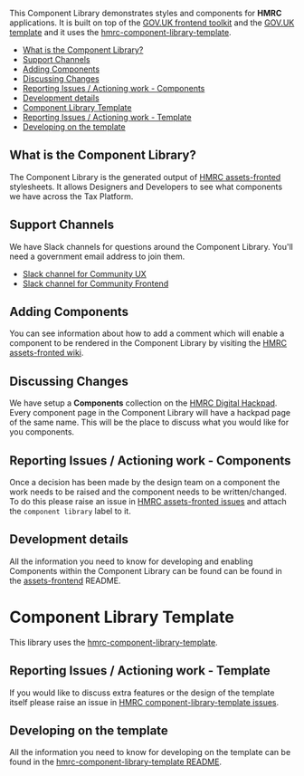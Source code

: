 This Component Library demonstrates styles and components for **HMRC** applications. It is built on top of the [GOV.UK frontend toolkit](https://github.com/alphagov/govuk_frontend_toolkit) and the [GOV.UK template](https://github.com/alphagov/govuk_template) and it uses the [hmrc-component-library-template](https://github.com/hmrc/component-library-template).

* [What is the Component Library?](#what-is-the-component-library)
* [Support Channels](#support-channels)
* [Adding Components](#adding-components)
* [Discussing Changes](#discussing-changes)
* [Reporting Issues / Actioning work - Components](#reporting-issues-actioning-work-components)
* [Development details](#development-details)
* [Component Library Template](#component-library-template)
* [Reporting Issues / Actioning work - Template](#reporting-issues-actioning-work-template)
* [Developing on the template](#developing-on-the-template)


## What is the Component Library?

The Component Library is the generated output of [HMRC assets-fronted](https://github.com/hmrc/assets-frontend) stylesheets. It allows Designers and Developers to see what components we have across the Tax Platform.


## Support Channels

We have Slack channels for questions around the Component Library. You'll need a government email address to join them.
* [Slack channel for Community UX](https://hmrcdigital.slack.com/messages/community-ux/)
* [Slack channel for Community Frontend](https://hmrcdigital.slack.com/messages/community-frontend/)


## Adding Components

You can see information about how to add a comment which will enable a component to be rendered in the Component Library by visiting the [HMRC assets-fronted wiki](https://github.com/hmrc/assets-frontend/wiki/Component-Library).


## Discussing Changes

We have setup a **Components** collection on the [HMRC Digital Hackpad](https://hmrcdigital.hackpad.com/collection/EU4v7qZDRel). Every component page in the Component Library will have a hackpad page of the same name. This will be the place to discuss what you would like for you components.


## Reporting Issues / Actioning work - Components

Once a decision has been made by the design team on a component the work needs to be raised and the component needs to be written/changed. To do this please raise an issue in [HMRC assets-fronted issues](https://github.com/hmrc/assets-frontend/issues) and attach the `component library` label to it.


## Development details

All the information you need to know for developing and enabling Components within the Component Library can be found can be found in the [assets-frontend](https://github.com/hmrc/assets-frontend) README.


# Component Library Template

This library uses the [hmrc-component-library-template](https://github.com/hmrc/component-library-template).


## Reporting Issues / Actioning work - Template

If you would like to discuss extra features or the design of the template itself please raise an issue in [HMRC component-library-template issues](https://github.com/hmrc/component-library-template/issues).


## Developing on the template

All the information you need to know for developing on the template can be found in the [hmrc-component-library-template README](https://github.com/hmrc/component-library-template#readme).
